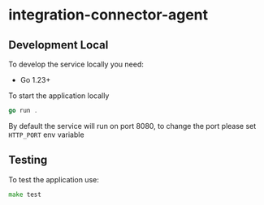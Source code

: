 # integration-connector-agent

## Development Local

To develop the service locally you need:

- Go 1.23+

To start the application locally

```go
go run .
```

By default the service will run on port 8080, to change the port please set `HTTP_PORT` env variable

## Testing

To test the application use:

```go
make test
```
